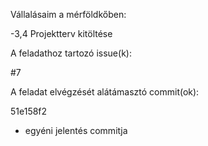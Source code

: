 Vállalásaim a mérföldkőben:


-3,4 Projektterv kitöltése

A feladathoz tartozó issue(k):


#7

A feladat elvégzését alátámasztó commit(ok):


51e158f2

+ egyéni jelentés commitja